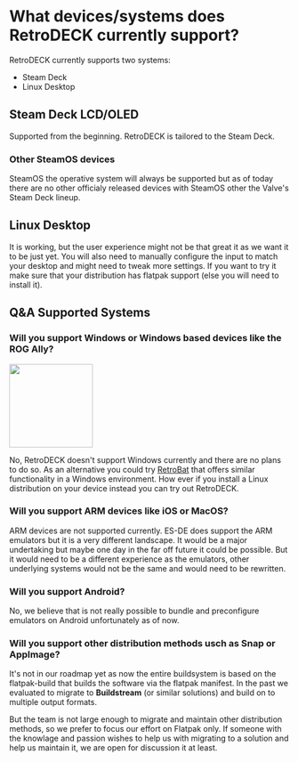 # What devices/systems does RetroDECK currently support?

RetroDECK currently supports two systems:

- Steam Deck
- Linux Desktop

## Steam Deck LCD/OLED

Supported from the beginning. RetroDECK is tailored to the Steam Deck.

### Other SteamOS devices

SteamOS the operative system will always be supported but as of today there are no other officialy released devices with SteamOS other the Valve's Steam Deck lineup.

## Linux Desktop

It is working, but the user experience might not be that great it as we want it to be just yet.
You will also need to manually configure the input to match your desktop and might need to tweak more settings. If you want to try it make sure that your distribution has flatpak support (else you will need to install it).

## Q&A Supported Systems

### Will you support Windows or Windows based devices like the ROG Ally?

<img src="../../wiki_images/logos/retrobat-logo.png" width="150">

No, RetroDECK doesn't support Windows currently and there are no plans to do so.
As an alternative you could try [RetroBat](https://www.retrobat.org/) that offers similar functionality in a Windows environment.
How ever if you install a Linux distribution on your device instead you can try out RetroDECK.

### Will you support ARM devices like iOS or MacOS?
ARM devices are not supported currently. ES-DE does support the ARM emulators but it is a very different landscape.
It would be a major undertaking but maybe one day in the far off future it could be possible. But it would need to be a different experience as the emulators, other underlying systems would not be the same and would need to be rewritten.

### Will you support Android?
No, we believe that is not really possible to bundle and preconfigure emulators on Android unfortunately as of now.

### Will you support other distribution methods usch as Snap or AppImage?
It's not in our roadmap yet as now the entire buildsystem is based on the flatpak-build that builds the software via the flatpak manifest.
In the past we evaluated to migrate to **Buildstream** (or similar solutions) and build on to multiple output formats.

But the team is not large enough to migrate and maintain other distribution methods, so we prefer to focus our effort on Flatpak only.
If someone with the knowlage and passion wishes to help us with migrating to a solution and help us maintain it, we are open for discussion it at least.
